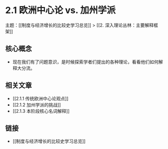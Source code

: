 # 2.1 欧洲中心论 vs. 加州学派

主题：[[制度与经济增长的比较史学习总览]] > [[2. 深入理论丛林：主要解释框架]]

## 核心概念

- 现在我们有了问题意识，是时候探索学者们提出的各种理论，看看他们如何解释大分流。

## 相关文章

- [[2.1.1 传统欧洲中心论观点]]
- [[2.1.2 加州学派的挑战]]
- [[2.1.3 本阶段核心名词解释]]

## 链接

- [[制度与经济增长的比较史学习总览]]
